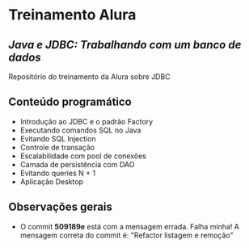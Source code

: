 # Treinamento Alura
## _Java e JDBC: Trabalhando com um banco de dados_

Repositório do treinamento da Alura sobre JDBC

## Conteúdo programático

- Introdução ao JDBC e o padrão Factory
- Executando comandos SQL no Java
- Evitando SQL Injection
- Controle de transação
- Escalabilidade com pool de conexões
- Camada de persistência com DAO
- Evitando queries N + 1
- Aplicação Desktop

## Observações gerais

- O commit <b>509189e</b> está com a mensagem errada. Falha minha! A mensagem correta do commit é: "Refactor listagem e remoção"
